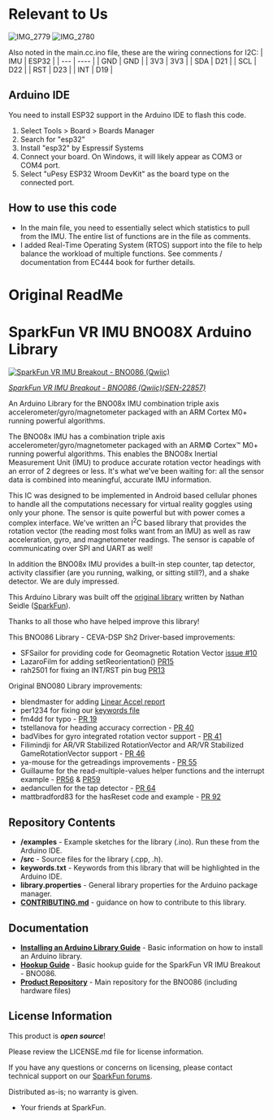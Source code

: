 # Relevant to Us 
![IMG_2779](https://github.com/user-attachments/assets/3e81b320-b7d8-49e6-a772-26f48dbd681a)
![IMG_2780](https://github.com/user-attachments/assets/5c32855b-f787-42c3-bc74-3bffb6d27bfd)

Also noted in the main.cc.ino file, these are the wiring connections for I2C:
| IMU | ESP32 |
| --- | ---- |
| GND | GND |
| 3V3 | 3V3 |
| SDA | D21 |
| SCL | D22 |
| RST | D23 |
| INT | D19 |

## Arduino IDE
You need to install ESP32 support in the Arduino IDE to flash this code.
1. Select Tools > Board > Boards Manager
2. Search for "esp32"
3. Install "esp32" by Espressif Systems
4. Connect your board. On Windows, it will likely appear as COM3 or COM4 port.
5. Select "uPesy ESP32 Wroom DevKit" as the board type on the connected port.

## How to use this code
- In the main file, you need to essentially select which statistics to pull from the IMU. The entire list of functions are in the file as comments.
- I added Real-Time Operating System (RTOS) support into the file to help balance the workload of multiple functions. See comments / documentation from EC444 book for further details.



# Original ReadMe

SparkFun VR IMU BNO08X Arduino Library
===========================================================

[![SparkFun VR IMU Breakout - BNO086 (Qwiic)](https://cdn.sparkfun.com/r/600-600/assets/parts/2/3/0/2/7/22857-SEN_SparkFun_VR_IMU_Breakout-BNO086_Qwiic-_01.jpg)](https://www.sparkfun.com/products/22857)

[*SparkFun VR IMU Breakout - BNO086 (Qwiic)(SEN-22857)*](https://www.sparkfun.com/products/22857)

An Arduino Library for the BNO08x IMU combination triple axis accelerometer/gyro/magnetometer packaged with an ARM Cortex M0+ running powerful algorithms.

The BNO08x IMU has a combination triple axis accelerometer/gyro/magnetometer packaged with an ARM&copy; Cortex&trade; M0+ running powerful algorithms. This enables the BNO08x Inertial Measurement Unit (IMU) to produce accurate rotation vector headings with an error of 2 degrees or less. It's what we've been waiting for: all the sensor data is combined into meaningful, accurate IMU information.

This IC was designed to be implemented in Android based cellular phones to handle all the computations necessary for virtual reality goggles using only your phone. The sensor is quite powerful but with power comes a complex interface. We've written an I<sup>2</sup>C based library that provides the rotation vector (the reading most folks want from an IMU) as well as raw acceleration, gyro, and magnetometer readings. The sensor is capable of communicating over SPI and UART as well!

In addition the BNO08x IMU provides a built-in step counter, tap detector, activity classifier (are you running, walking, or sitting still?), and a shake detector. We are duly impressed.

This Arduino Library was built off the [original library](https://github.com/sparkfun/SparkFun_BNO080_Arduino_Library) written by Nathan Seidle ([SparkFun](http://www.sparkfun.com)).

Thanks to all those who have helped improve this library!

This BNO086 Library - CEVA-DSP Sh2 Driver-based improvements:
* SFSailor for providing code for Geomagnetic Rotation Vector [issue #10](https://github.com/sparkfun/SparkFun_BNO08x_Arduino_Library/issues/10)
* LazaroFilm for adding setReorientation() [PR15](https://github.com/sparkfun/SparkFun_BNO08x_Arduino_Library/pull/15)
* rah2501 for fixing an INT/RST pin bug [PR13](https://github.com/sparkfun/SparkFun_BNO08x_Arduino_Library/pull/13)

Original BNO080 Library improvements:
* blendmaster for adding [Linear Accel report](https://github.com/sparkfun/SparkFun_BNO080_Arduino_Library/pull/4)
* per1234 for fixing our [keywords file](https://github.com/sparkfun/SparkFun_BNO080_Arduino_Library/pull/12)
* fm4dd for typo - [PR 19](https://github.com/sparkfun/SparkFun_BNO080_Arduino_Library/pull/19)
* tstellanova for heading accuracy correction - [PR 40](https://github.com/sparkfun/SparkFun_BNO080_Arduino_Library/pull/40)
* badVibes for gyro integrated rotation vector support - [PR 41](https://github.com/sparkfun/SparkFun_BNO080_Arduino_Library/pull/41)
* Filimindji for AR/VR Stabilized RotationVector and AR/VR Stabilized GameRotationVector support - [PR 46](https://github.com/sparkfun/SparkFun_BNO080_Arduino_Library/pull/46)
* ya-mouse for the getreadings improvements - [PR 55](https://github.com/sparkfun/SparkFun_BNO080_Arduino_Library/pull/55)
* Guillaume for the read-multiple-values helper functions and the interrupt example - [PR56](https://github.com/sparkfun/SparkFun_BNO080_Arduino_Library/pull/56) & [PR59](https://github.com/sparkfun/SparkFun_BNO080_Arduino_Library/pull/59)
* aedancullen for the tap detector - [PR 64](https://github.com/sparkfun/SparkFun_BNO080_Arduino_Library/pull/64)
* mattbradford83 for the hasReset code and example - [PR 92](https://github.com/sparkfun/SparkFun_BNO080_Arduino_Library/pull/92)



Repository Contents
-------------------

* **/examples** - Example sketches for the library (.ino). Run these from the Arduino IDE.
* **/src** - Source files for the library (.cpp, .h).
* **keywords.txt** - Keywords from this library that will be highlighted in the Arduino IDE.
* **library.properties** - General library properties for the Arduino package manager.
* **[CONTRIBUTING.md](./CONTRIBUTING.md)** - guidance on how to contribute to this library.

Documentation
--------------

* **[Installing an Arduino Library Guide](https://learn.sparkfun.com/tutorials/installing-an-arduino-library)** - Basic information on how to install an Arduino library.
* **[Hookup Guide](https://docs.sparkfun.com/SparkFun_VR_IMU_Breakout_BNO086_QWIIC/)** - Basic hookup guide for the SparkFun VR IMU Breakout - BNO086.
* **[Product Repository](https://github.com/sparkfun/SparkFun_VR_IMU_Breakout_BNO086_QWIIC)** - Main repository for the BNO086 (including hardware files)

License Information
-------------------

This product is _**open source**_! 

Please review the LICENSE.md file for license information. 

If you have any questions or concerns on licensing, please contact technical support on our [SparkFun forums](https://forum.sparkfun.com/viewforum.php?f=152).

Distributed as-is; no warranty is given.

- Your friends at SparkFun.

_<COLLABORATION CREDIT>_
